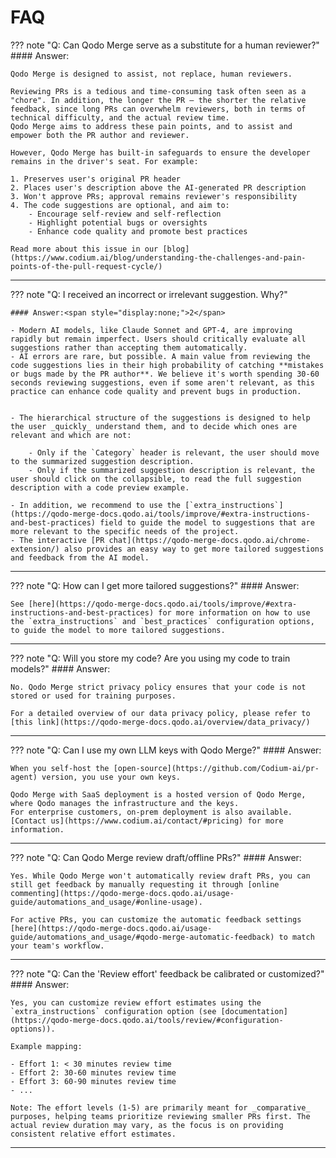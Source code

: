 # FAQ

??? note "Q: Can Qodo Merge serve as a substitute for a human reviewer?"
    #### Answer:<span style="display:none;">1</span>

    Qodo Merge is designed to assist, not replace, human reviewers.

    Reviewing PRs is a tedious and time-consuming task often seen as a "chore". In addition, the longer the PR – the shorter the relative feedback, since long PRs can overwhelm reviewers, both in terms of technical difficulty, and the actual review time.
    Qodo Merge aims to address these pain points, and to assist and empower both the PR author and reviewer.

    However, Qodo Merge has built-in safeguards to ensure the developer remains in the driver's seat. For example:

    1. Preserves user's original PR header
    2. Places user's description above the AI-generated PR description
    3. Won't approve PRs; approval remains reviewer's responsibility
    4. The code suggestions are optional, and aim to:
        - Encourage self-review and self-reflection
        - Highlight potential bugs or oversights
        - Enhance code quality and promote best practices

    Read more about this issue in our [blog](https://www.codium.ai/blog/understanding-the-challenges-and-pain-points-of-the-pull-request-cycle/)

___

??? note "Q: I received an incorrect or irrelevant suggestion. Why?"

    #### Answer:<span style="display:none;">2</span>

    - Modern AI models, like Claude Sonnet and GPT-4, are improving rapidly but remain imperfect. Users should critically evaluate all suggestions rather than accepting them automatically.
    - AI errors are rare, but possible. A main value from reviewing the code suggestions lies in their high probability of catching **mistakes or bugs made by the PR author**. We believe it's worth spending 30-60 seconds reviewing suggestions, even if some aren't relevant, as this practice can enhance code quality and prevent bugs in production.


    - The hierarchical structure of the suggestions is designed to help the user _quickly_ understand them, and to decide which ones are relevant and which are not:

        - Only if the `Category` header is relevant, the user should move to the summarized suggestion description.
        - Only if the summarized suggestion description is relevant, the user should click on the collapsible, to read the full suggestion description with a code preview example.

    - In addition, we recommend to use the [`extra_instructions`](https://qodo-merge-docs.qodo.ai/tools/improve/#extra-instructions-and-best-practices) field to guide the model to suggestions that are more relevant to the specific needs of the project.
    - The interactive [PR chat](https://qodo-merge-docs.qodo.ai/chrome-extension/) also provides an easy way to get more tailored suggestions and feedback from the AI model.

___

??? note "Q: How can I get more tailored suggestions?"
    #### Answer:<span style="display:none;">3</span>

    See [here](https://qodo-merge-docs.qodo.ai/tools/improve/#extra-instructions-and-best-practices) for more information on how to use the `extra_instructions` and `best_practices` configuration options, to guide the model to more tailored suggestions.

___

??? note "Q: Will you store my code? Are you using my code to train models?"
    #### Answer:<span style="display:none;">4</span>

    No. Qodo Merge strict privacy policy ensures that your code is not stored or used for training purposes.

    For a detailed overview of our data privacy policy, please refer to [this link](https://qodo-merge-docs.qodo.ai/overview/data_privacy/)

___

??? note "Q: Can I use my own LLM keys with Qodo Merge?"
    #### Answer:<span style="display:none;">5</span>

    When you self-host the [open-source](https://github.com/Codium-ai/pr-agent) version, you use your own keys.

    Qodo Merge with SaaS deployment is a hosted version of Qodo Merge, where Qodo manages the infrastructure and the keys.
    For enterprise customers, on-prem deployment is also available. [Contact us](https://www.codium.ai/contact/#pricing) for more information.
___

??? note "Q: Can Qodo Merge review draft/offline PRs?"
    #### Answer:<span style="display:none;">5</span>

    Yes. While Qodo Merge won't automatically review draft PRs, you can still get feedback by manually requesting it through [online commenting](https://qodo-merge-docs.qodo.ai/usage-guide/automations_and_usage/#online-usage).

    For active PRs, you can customize the automatic feedback settings [here](https://qodo-merge-docs.qodo.ai/usage-guide/automations_and_usage/#qodo-merge-automatic-feedback) to match your team's workflow.
___

??? note "Q: Can the 'Review effort' feedback be calibrated or customized?"
    #### Answer:<span style="display:none;">5</span>

    Yes, you can customize review effort estimates using the `extra_instructions` configuration option (see [documentation](https://qodo-merge-docs.qodo.ai/tools/review/#configuration-options)).
    
    Example mapping:

    - Effort 1: < 30 minutes review time
    - Effort 2: 30-60 minutes review time
    - Effort 3: 60-90 minutes review time
    - ...
    
    Note: The effort levels (1-5) are primarily meant for _comparative_ purposes, helping teams prioritize reviewing smaller PRs first. The actual review duration may vary, as the focus is on providing consistent relative effort estimates.

___
